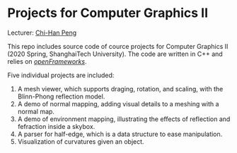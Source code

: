 # Projects for Computer Graphics II

Lecturer: [Chi-Han Peng](https://pengchihan.co/)

This repo includes source code of cource projects for Computer Graphics II (2020 Spring, ShanghaiTech University). The code are written in C++ and relies on [*openFrameworks*](https://openframeworks.cc/).

Five individual projects are included:

1. A mesh viewer, which supports draging, rotation, and scaling, with the Blinn-Phong reflection model.
2. A demo of normal mapping, adding visual details to a meshing with a normal map.
3. A demo of environment mapping, illustrating the effects of reflection and fefraction inside a skybox.
4. A parser for half-edge, which is a data structure to ease manipulation.
5. Visualization of curvatures given an object.
